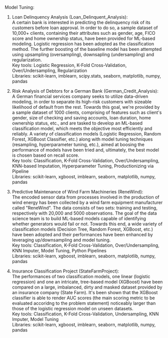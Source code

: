 Model Tuning:

1) Loan Delinquency Analysis (Loan_Delinquent_Analysis): <br>
A certain bank is interested in predicting the delinquency risk of its customers before loan approval. In order to do so,
a sample dataset of 10,000+ clients, containing their attributes such as gender, age, FICO score and home ownership status,
have been provided for ML-based modeling. Logistic regression has been adopted as the classification method. The further
boosting of the baseline model has been attempted using upsampling (oversampling), downsapling (undersampling) and 
regularization. <br>
Key tools: Logistic Regression, K-Fold Cross-Validation, Over/Undersampling, Regularization <br>
Libraries: scikit-learn, imblearn, scipy.stats, seaborn, matplotlib, numpy, pandas

1) Risk Analysis of Debtors for a German Bank (German_Credit_Analysis): <br>
A German financial services company seeks to utilize data-driven modeling, in order to separate its high-risk customers with
sizeable likelihood of default from the rest. Towards this goal, we're provided by a sample dataset of 1000 clients, 
comprising of features such as client's gender, size of checking and saving accounts, loan duration, home ownership status,
etc., and are tasked to develop an ML-based classification model, which meets the objective most efficiently and reliably.
A variety of classification models (Logistic Regression, Random Forest, XGBoost Classifier, etc.) along with model tuning
techniques (resampling, hyperparameter tuning, etc.), aimed at boosing the performance of models have been tried and, ultimately,
the best model is chosen based on recall score. <br>
Key tools: Classification, K-Fold Cross-Validation, Over/Undersampling, KNN-based Imputation, Hyperparameter Tuning,
Productionizing via Pipeline <br>
Libraries: scikit-learn, xgboost, imblearn, seaborn, matplotlib, numpy, pandas

3) Predictive Maintenance of Wind Farm Machineries (ReneWind): <br>
The encoded sensor data from processes involved in the production of wind energy has been collected by a wind farm 
equipment manufacturer called "ReneWind". The data consists of two sets: training and testing, respectively with 
20,000 and 5000 observations. The goal of the data science team is to build ML-based models capable of identifying
whether generators would fail or not. Towards this end, a wide variety of classification models (Decision Tree, 
Random Forest, XGBoost, etc.) have been adopted and their performances have been enhanced by leveraging up/downsampling
and model tuning.  
Key tools: Classification, K-Fold Cross-Validation, Over/Undersampling, KNN Imputer, Model Tuning, Python Pipelines <br>
Libraries: scikit-learn, xgboost, imblearn, seaborn, matplotlib, numpy, pandas

4) Insurance Classification Project (StateFarmProject): <br>
The performances of two classification models, one linear (logistic regression) and one an intricate, tree-based model 
(XGBoost) have been compared on a large, imbalanced, dirty and masked dataset provided by an insurance company
(State Farm). It's been shown that the XGBoost classifier is able to render AUC scores (the main scoring metric to be 
evaluated accoridng to the problem statement) noticeably larger than those of the logistic regression model on unseen
datasets. <br>
Key tools: Classification, K-Fold Cross-Validation, Undersampling, KNN Imputer, Model Tuning <br>
Libraries: scikit-learn, xgboost, imblearn, seaborn, matplotlib, numpy, pandas


